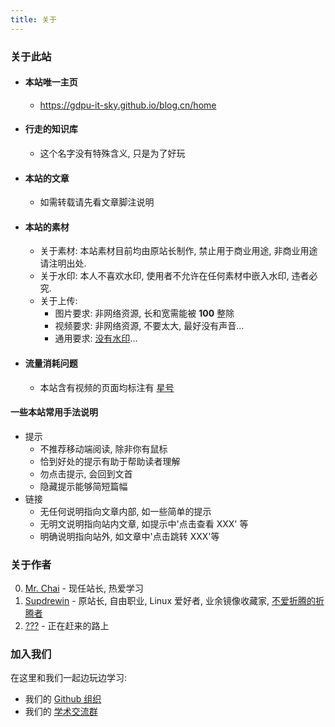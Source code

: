 ```yaml
---
title: 关于
---
```

### 关于此站
- #### 本站唯一主页
  - https://gdpu-it-sky.github.io/blog.cn/home
- #### 行走的知识库
  - 这个名字没有特殊含义, 只是为了好玩
- #### 本站的文章
  - 如需转载请先看文章脚注说明
- #### 本站的素材
  - 关于素材: 本站素材目前均由原站长制作, 禁止用于商业用途, 非商业用途请注明出处.
  - 关于水印: 本人不喜欢水印, 使用者不允许在任何素材中嵌入水印, 违者必究.
  - 关于上传:
    - 图片要求: 非网络资源, 长和宽需能被 **100** 整除
    - 视频要求: 非网络资源, 不要太大, 最好没有声音...
    - 通用要求: [没有水印](# "我会给上传的素材注明作者")...
- #### 流量消耗问题
  - 本站含有视频的页面均标注有 [星号](# "*")

#### 一些本站常用手法说明
- 提示
  - 不推荐移动端阅读, 除非你有鼠标
  - 恰到好处的提示有助于帮助读者理解
  - 勿点击提示, 会回到文首
  - 隐藏提示能够简短篇幅
- 链接
  - 无任何说明指向文章内部, 如一些简单的提示
  - 无明文说明指向站内文章, 如提示中'点击查看 XXX' 等
  - 明确说明指向站外, 如文章中'点击跳转 XXX'等

### 关于作者

0. [Mr. Chai](https://github.com/chaixiang2002 "Mr. Chai 的 Github") - 现任站长, 热爱学习
1. [Supdrewin](https://github.com/supdrewin "Supdrewin 的 Github") - 原站长, 自由职业, Linux 爱好者, 业余镜像收藏家, [不爱折腾的折腾者](# "折腾是为了不折腾")
2. [???](# "会是你吗?") - 正在赶来的路上

### 加入我们
在这里和我们一起边玩边学习:
- 我们的 [Github 组织](https://github.com/GDPU-IT-SKY "GDPU 技术空间")
- 我们的 [学术交流群](# "暂时没有")
